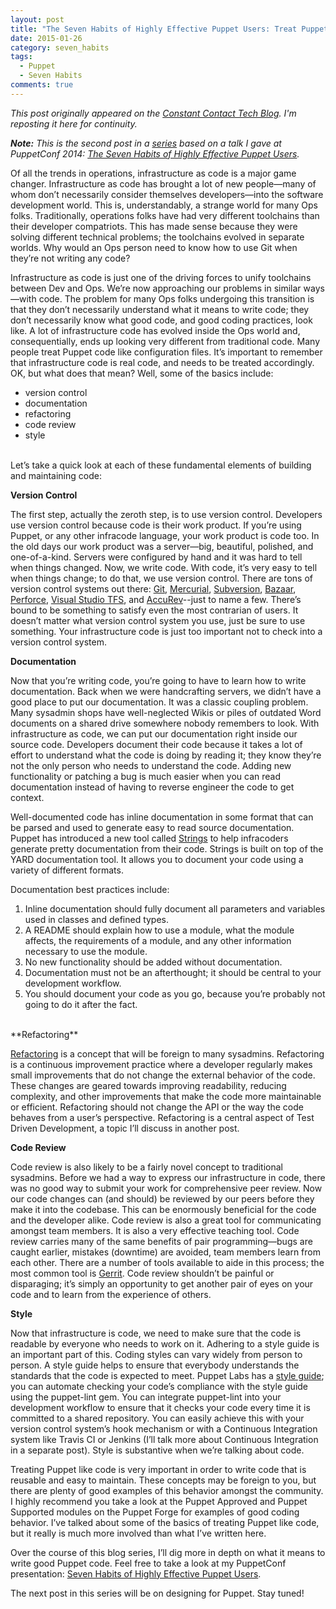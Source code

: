 ```yaml
---
layout: post
title: "The Seven Habits of Highly Effective Puppet Users: Treat Puppet like code"
date: 2015-01-26
category: seven_habits
tags:
  - Puppet
  - Seven Habits
comments: true
---
```


*This post originally appeared on the [Constant Contact Tech Blog](http://techblog.constantcontact.com/software-development/treat-puppet-like-code/). I'm reposting it here for continuity.*

_**Note:**_ *This is the second post in a [series](http://blog.danzil.io/tags.html#Seven+Habits) based on a talk I gave at PuppetConf 2014: [The Seven Habits of Highly Effective Puppet Users](https://puppetlabs.com/presentations/seven-habits-highly-effective-puppet-users-david-danzilio-constant-contact).*

Of all the trends in operations, infrastructure as code is a major game changer. Infrastructure as code has brought a lot of new people—many of whom don’t necessarily consider themselves developers—into the software development world. This is, understandably, a strange world for many Ops folks. Traditionally, operations folks have had very different toolchains than their developer compatriots. This has made sense because they were solving different technical problems; the toolchains evolved in separate worlds. Why would an Ops person need to know how to use Git when they’re not writing any code?

Infrastructure as code is just one of the driving forces to unify toolchains between Dev and Ops. We’re now approaching our problems in similar ways—with code. The problem for many Ops folks undergoing this transition is that they don’t necessarily understand what it means to write code; they don’t necessarily know what good code, and good coding practices, look like. A lot of infrastructure code has evolved inside the Ops world and, consequentially, ends up looking very different from traditional code. Many people treat Puppet code like configuration files. It’s important to remember that infrastructure code is real code, and needs to be treated accordingly. OK, but what does that mean? Well, some of the basics include:

- version control
- documentation
- refactoring
- code review
- style

<br />
Let’s take a quick look at each of these fundamental elements of building and maintaining code:

**Version Control**

The first step, actually the zeroth step, is to use version control. Developers use version control because code is their work product. If you’re using Puppet, or any other infracode language, your work product is code too. In the old days our work product was a server—big, beautiful, polished, and one-of-a-kind. Servers were configured by hand and it was hard to tell when things changed. Now, we write code. With code, it’s very easy to tell when things change; to do that, we use version control. There are tons of version control systems out there: [Git](http://git-scm.com/), [Mercurial](http://mercurial.selenic.com/), [Subversion](https://subversion.apache.org/), [Bazaar](http://bazaar.canonical.com/en/), [Perforce](http://www.perforce.com/), [Visual Studio TFS](http://www.visualstudio.com/en-us/products/tfs-overview-vs.aspx), and [AccuRev](http://www.accurev.com/)--just to name a few. There’s bound to be something to satisfy even the most contrarian of users. It doesn’t matter what version control system you use, just be sure to use something. Your infrastructure code is just too important not to check into a version control system.

**Documentation**

Now that you’re writing code, you’re going to have to learn how to write documentation. Back when we were handcrafting servers, we didn’t have a good place to put our documentation. It was a classic coupling problem. Many sysadmin shops have well-neglected Wikis or piles of outdated Word documents on a shared drive somewhere nobody remembers to look. With infrastructure as code, we can put our documentation right inside our source code. Developers document their code because it takes a lot of effort to understand what the code is doing by reading it; they know they’re not the only person who needs to understand the code. Adding new functionality or patching a bug is much easier when you can read documentation instead of having to reverse engineer the code to get context.

Well-documented code has inline documentation in some format that can be parsed and used to generate easy to read source documentation. Puppet has introduced a new tool called [Strings](https://forge.puppetlabs.com/puppetlabs/strings) to help infracoders generate pretty documentation from their code. Strings is built on top of the YARD documentation tool. It allows you to document your code using a variety of different formats.

Documentation best practices include:

1. Inline documentation should fully document all parameters and variables used in classes and defined types.
2. A README should explain how to use a module, what the module affects, the requirements of a module, and any other information necessary to use the module.
3. No new functionality should be added without documentation.
4. Documentation must not be an afterthought; it should be central to your development workflow.
5. You should document your code as you go, because you’re probably not going to do it after the fact.

<br />
**Refactoring**

[Refactoring](http://en.wikipedia.org/wiki/Code_refactoring) is a concept that will be foreign to many sysadmins. Refactoring is a continuous improvement practice where a developer regularly makes small improvements that do not change the external behavior of the code. These changes are geared towards improving readability, reducing complexity, and other improvements that make the code more maintainable or efficient. Refactoring should not change the API or the way the code behaves from a user’s perspective. Refactoring is a central aspect of Test Driven Development, a topic I’ll discuss in another post.

**Code Review**

Code review is also likely to be a fairly novel concept to traditional sysadmins. Before we had a way to express our infrastructure in code, there was no good way to submit your work for comprehensive peer review. Now our code changes can (and should) be reviewed by our peers before they make it into the codebase. This can be enormously beneficial for the code and the developer alike. Code review is also a great tool for communicating amongst team members. It is also a very effective teaching tool. Code review carries many of the same benefits of pair programming—bugs are caught earlier, mistakes (downtime) are avoided, team members learn from each other. There are a number of tools available to aide in this process; the most common tool is [Gerrit](https://code.google.com/p/gerrit/). Code review shouldn’t be painful or disparaging; it’s simply an opportunity to get another pair of eyes on your code and to learn from the experience of others.

**Style**

Now that infrastructure is code, we need to make sure that the code is readable by everyone who needs to work on it. Adhering to a style guide is an important part of this. Coding styles can vary widely from person to person. A style guide helps to ensure that everybody understands the standards that the code is expected to meet. Puppet Labs has a [style guide](https://docs.puppetlabs.com/guides/style_guide.html); you can automate checking your code’s compliance with the style guide using the puppet-lint gem. You can integrate puppet-lint into your development workflow to ensure that it checks your code every time it is committed to a shared repository. You can easily achieve this with your version control system’s hook mechanism or with a Continuous Integration system like Travis CI or Jenkins (I’ll talk more about Continuous Integration in a separate post). Style is substantive when we’re talking about code.

Treating Puppet like code is very important in order to write code that is reusable and easy to maintain. These concepts may be foreign to you, but there are plenty of good examples of this behavior amongst the community. I highly recommend you take a look at the Puppet Approved and Puppet Supported modules on the Puppet Forge for examples of good coding behavior. I’ve talked about some of the basics of treating Puppet like code, but it really is much more involved than what I’ve written here.

Over the course of this blog series, I’ll dig more in depth on what it means to write good Puppet code. Feel free to take a look at my PuppetConf presentation: [Seven Habits of Highly Effective Puppet Users](https://puppetlabs.com/presentations/seven-habits-highly-effective-puppet-users-david-danzilio-constant-contact).

The next post in this series will be on designing for Puppet. Stay tuned!
